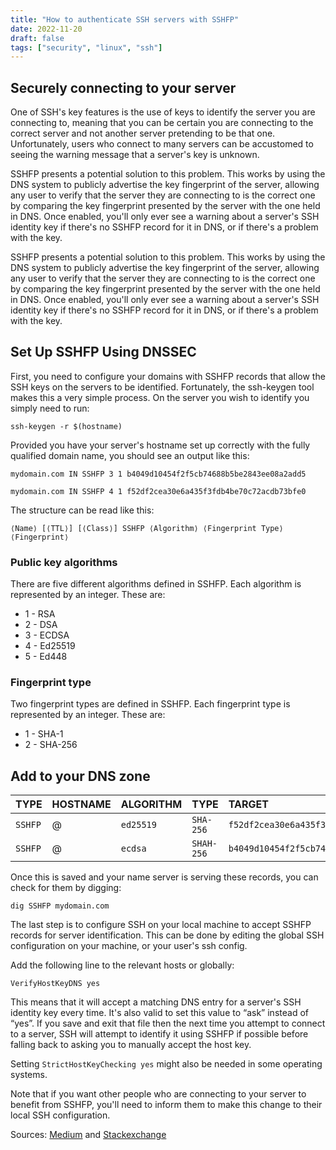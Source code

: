 ```yaml
---
title: "How to authenticate SSH servers with SSHFP"
date: 2022-11-20
draft: false
tags: ["security", "linux", "ssh"]
---
```


## Securely connecting to your server

One of SSH's key features is the use of keys to identify the server you are connecting to, meaning that you can be certain you are connecting to the correct server and not another server pretending to be that one. Unfortunately, users who connect to many servers can be accustomed to seeing the warning message that a server's key is unknown.

SSHFP presents a potential solution to this problem. This works by using the DNS system to publicly advertise the key fingerprint of the server, allowing any user to verify that the server they are connecting to is the correct one by comparing the key fingerprint presented by the server with the one held in DNS. Once enabled, you'll only ever see a warning about a server's SSH identity key if there's no SSHFP record for it in DNS, or if there's a problem with the key.

SSHFP presents a potential solution to this problem. This works by using the DNS system to publicly advertise the key fingerprint of the server, allowing any user to verify that the server they are connecting to is the correct one by comparing the key fingerprint presented by the server with the one held in DNS. Once enabled, you'll only ever see a warning about a server's SSH identity key if there's no SSHFP record for it in DNS, or if there's a problem with the key.

## Set Up SSHFP Using DNSSEC

First, you need to configure your domains with SSHFP records that allow the SSH keys on the servers to be identified. Fortunately, the ssh-keygen tool makes this a very simple process. On the server you wish to identify you simply need to run:

```text
ssh-keygen -r $(hostname)
```

Provided you have your server's hostname set up correctly with the fully qualified domain name, you should see an output like this:

`mydomain.com IN SSHFP 3 1 b4049d10454f2f5cb74688b5be2843ee08a2add5`

`mydomain.com IN SSHFP 4 1 f52df2cea30e6a435f3fdb4be70c72acdb73bfe0`

The structure can be read like this:

`⟨Name⟩ [⟨TTL⟩] [⟨Class⟩] SSHFP ⟨Algorithm⟩ ⟨Fingerprint Type⟩ ⟨Fingerprint⟩`

### Public key algorithms

There are five different algorithms defined in SSHFP. Each algorithm is represented by an integer. These are:

* 1 - RSA
* 2 - DSA
* 3 - ECDSA
* 4 - Ed25519
* 5 - Ed448

### Fingerprint type

Two fingerprint types are defined in SSHFP. Each fingerprint type is represented by an integer. These are:

* 1 - SHA-1
* 2 - SHA-256

## Add to your DNS zone

| TYPE | HOSTNAME | ALGORITHM | TYPE | TARGET | TTL |
| :--- | :--- | :--- | :--- | :--- | :--- |
| `SSHFP`| @ | `ed25519` | `SHA-256` | `f52df2cea30e6a435f3fdb4be70c72acdb73bfe0` | 3h
| `SSHFP` | @ | `ecdsa` | `SHAH-256` | `b4049d10454f2f5cb74688b5be2843ee08a2add5` | 3h

Once this is saved and your name server is serving these records, you can check for them by digging:

`dig SSHFP mydomain.com`

The last step is to configure SSH on your local machine to accept SSHFP records for server identification. This can be done by editing the global SSH configuration on your machine, or your user's ssh config.

Add the following line to the relevant hosts or globally:

`VerifyHostKeyDNS yes`

This means that it will accept a matching DNS entry for a server's SSH identity key every time. It's also valid to set this value to “ask” instead of “yes”. If you save and exit that file then the next time you attempt to connect to a server, SSH will attempt to identify it using SSHFP if possible before falling back to asking you to manually accept the host key.

Setting `StrictHostKeyChecking yes` might also be needed in some operating systems.

Note that if you want other people who are connecting to your server to benefit from SSHFP, you'll need to inform them to make this change to their local SSH configuration.

Sources: [Medium](https://medium.com/20ms/how-to-authenticate-ssh-servers-with-sshfp-4f9e8023995a) and [Stackexchange](https://unix.stackexchange.com/questions/121880/how-do-i-generate-sshfp-records)
